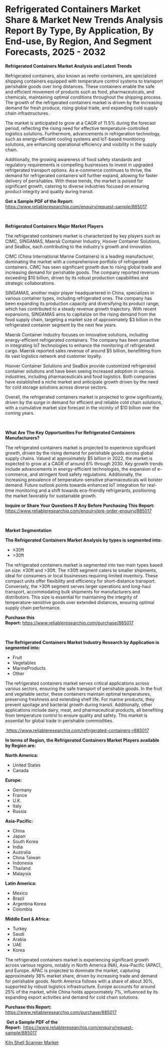 <p><h1>Refrigerated Containers Market Share & Market New Trends Analysis Report By Type, By Application, By End-use, By Region, And Segment Forecasts, 2025 - 2032</h1></p><p><strong>Refrigerated Containers Market Analysis and Latest Trends</strong></p>
<p><p>Refrigerated containers, also known as reefer containers, are specialized shipping containers equipped with temperature control systems to transport perishable goods over long distances. These containers enable the safe and efficient movement of products such as food, pharmaceuticals, and chemicals, maintaining optimal conditions throughout the shipping process. The growth of the refrigerated containers market is driven by the increasing demand for fresh produce, rising global trade, and expanding cold supply chain infrastructures.</p><p>The market is anticipated to grow at a CAGR of 11.5% during the forecast period, reflecting the rising need for effective temperature-controlled logistics solutions. Furthermore, advancements in refrigeration technology, such as energy-efficient cooling systems and IoT-based monitoring solutions, are enhancing operational efficiency and visibility in the supply chain. </p><p>Additionally, the growing awareness of food safety standards and regulatory requirements is compelling businesses to invest in upgraded refrigerated transport options. As e-commerce continues to thrive, the demand for refrigerated containers will further expand, allowing for faster delivery of perishables. With these trends, the market is poised for significant growth, catering to diverse industries focused on ensuring product integrity and quality during transit.</p></p>
<p><strong>Get a Sample PDF of the Report:&nbsp;</strong> <a href="https://www.reliableresearchiq.com/enquiry/request-sample/885017?utm_campaign=2267&utm_medium=2&utm_source=Github&utm_content=ia&utm_term=16022025&utm_id=refrigerated-containers">https://www.reliableresearchiq.com/enquiry/request-sample/885017</a></p>
<p>&nbsp;</p>
<p><strong>Refrigerated Containers Major Market Players</strong></p>
<p><p>The refrigerated containers market is characterized by key players such as CIMC, SINGAMAS, Maersk Container Industry, Hoover Container Solutions, and SeaBox, each contributing to the industry's growth and innovation.</p><p>CIMC (China International Marine Containers) is a leading manufacturer, dominating the market with a comprehensive portfolio of refrigerated containers. CIMC has seen significant growth due to rising global trade and increasing demand for perishable goods. The company reported revenues exceeding $10 billion, driven by its robust production capabilities and strategic collaborations.</p><p>SINGAMAS, another major player headquartered in China, specializes in various container types, including refrigerated ones. The company has been expanding its production capacity and diversifying its product range, which has contributed to a steady revenue growth trajectory. With recent expansions, SINGAMAS aims to capitalize on the rising demand from the food supply chain, targeting a market size of approximately $3 billion in the refrigerated container segment by the next few years.</p><p>Maersk Container Industry focuses on innovative solutions, including energy-efficient refrigerated containers. The company has been proactive in integrating IoT technologies to enhance the monitoring of refrigerated cargo. Maersk reported sales revenue of around $5 billion, benefitting from its vast logistics network and customer loyalty.</p><p>Hoover Container Solutions and SeaBox provide customized refrigerated container solutions and have been seeing increased adoption in various industries, including pharmaceuticals and food logistics. Both companies have established a niche market and anticipate growth driven by the need for cold storage solutions across diverse sectors.</p><p>Overall, the refrigerated containers market is projected to grow significantly, driven by the surge in demand for efficient and reliable cold chain solutions, with a cumulative market size forecast in the vicinity of $10 billion over the coming years.</p></p>
<p>&nbsp;</p>
<p><strong>What Are The Key Opportunities For Refrigerated Containers Manufacturers?</strong></p>
<p><p>The refrigerated containers market is projected to experience significant growth, driven by the rising demand for perishable goods across global supply chains. Valued at approximately $5 billion in 2022, the market is expected to grow at a CAGR of around 6% through 2030. Key growth trends include advancements in energy-efficient technologies, the expansion of e-commerce, and stringent food safety regulations. Additionally, the increasing prevalence of temperature-sensitive pharmaceuticals will bolster demand. Future outlook points towards enhanced IoT integration for real-time monitoring and a shift towards eco-friendly refrigerants, positioning the market favorably for sustainable growth.</p></p>
<p><strong>Inquire or Share Your Questions If Any Before Purchasing This Report:</strong> <a href="https://www.reliableresearchiq.com/enquiry/pre-order-enquiry/885017?utm_campaign=2267&utm_medium=2&utm_source=Github&utm_content=ia&utm_term=16022025&utm_id=refrigerated-containers">https://www.reliableresearchiq.com/enquiry/pre-order-enquiry/885017</a></p>
<p>&nbsp;</p>
<p><strong>Market Segmentation</strong></p>
<p><strong>The Refrigerated Containers Market Analysis by types is segmented into:</strong></p>
<p><ul><li>≤30ft</li><li>>30ft</li></ul></p>
<p><p>The refrigerated containers market is segmented into two main types based on size: ≤30ft and >30ft. The ≤30ft segment caters to smaller shipments, ideal for consumers or local businesses requiring limited inventory. These compact units offer flexibility and efficiency for short-distance transport. Conversely, the >30ft segment serves larger operations and long-haul transport, accommodating bulk shipments for manufacturers and distributors. This size is essential for maintaining the integrity of temperature-sensitive goods over extended distances, ensuring optimal supply chain performance.</p></p>
<p><strong>Purchase this Report:&nbsp;</strong><a href="https://www.reliableresearchiq.com/purchase/885017?utm_campaign=2267&utm_medium=2&utm_source=Github&utm_content=ia&utm_term=16022025&utm_id=refrigerated-containers">https://www.reliableresearchiq.com/purchase/885017</a></p>
<p>&nbsp;</p>
<p><strong>The Refrigerated Containers Market Industry Research by Application is segmented into:</strong></p>
<p><ul><li>Fruit</li><li>Vegetables</li><li>MarineProducts</li><li>Other</li></ul></p>
<p><p>The refrigerated containers market serves critical applications across various sectors, ensuring the safe transport of perishable goods. In the fruit and vegetable sector, these containers maintain optimal temperatures, preserving freshness and extending shelf life. For marine products, they prevent spoilage and bacterial growth during transit. Additionally, other applications include dairy, meat, and pharmaceutical products, all benefiting from temperature control to ensure quality and safety. This market is essential for global trade in perishable commodities.</p></p>
<p><a href="https://www.reliableresearchiq.com/refrigerated-containers-r885017?utm_campaign=2267&utm_medium=2&utm_source=Github&utm_content=ia&utm_term=16022025&utm_id=refrigerated-containers">&nbsp;https://www.reliableresearchiq.com/refrigerated-containers-r885017</a></p>
<p><strong>In terms of Region, the Refrigerated Containers Market Players available by Region are:</strong></p>
<p>
    <p> <strong> North America: </strong>
        <ul>
            <li>United States</li>
            <li>Canada</li>
        </ul>
        </p> 
    <p> <strong> Europe: </strong>
        <ul>
            <li>Germany</li>
            <li>France</li>
            <li>U.K.</li>
            <li>Italy</li>
            <li>Russia</li>
        </ul>
        </p> 
    <p> <strong> Asia-Pacific: </strong>
        <ul>
            <li>China</li>
            <li>Japan</li>
            <li>South Korea</li>
            <li>India</li>
            <li>Australia</li>
            <li>China Taiwan</li>
            <li>Indonesia</li>
            <li>Thailand</li>
            <li>Malaysia</li>
        </ul>
        </p> 
    <p> <strong> Latin America: </strong>
        <ul>
            <li>Mexico</li>
            <li>Brazil</li>
            <li>Argentina Korea</li>
            <li>Colombia</li>
        </ul>
        </p> 
    <p> <strong> Middle East & Africa: </strong>
        <ul>
            <li>Turkey</li>
            <li>Saudi</li>
            <li>Arabia</li>
            <li>UAE</li>
            <li>Korea</li>
        </ul>
    </p>
    </p>
<p><p>The refrigerated containers market is experiencing significant growth across various regions, notably in North America (NA), Asia-Pacific (APAC), and Europe. APAC is projected to dominate the market, capturing approximately 38% market share, driven by increasing trade and demand for perishable goods. North America follows with a share of about 30%, supported by robust logistics infrastructure. Europe accounts for around 25% of the market, while China holds approximately 7%, influenced by its expanding export activities and demand for cold chain solutions.</p></p>
<p><strong>Purchase this Report: </strong><a href="https://www.reliableresearchiq.com/purchase/885017?utm_campaign=2267&utm_medium=2&utm_source=Github&utm_content=ia&utm_term=16022025&utm_id=refrigerated-containers">https://www.reliableresearchiq.com/purchase/885017</a></p>
<p>&nbsp;<strong>Get a Sample PDF of the Report:&nbsp;&nbsp;</strong><a href="https://www.reliableresearchiq.com/enquiry/request-sample/885017?utm_campaign=2267&utm_medium=2&utm_source=Github&utm_content=ia&utm_term=16022025&utm_id=refrigerated-containers">https://www.reliableresearchiq.com/enquiry/request-sample/885017</a></p>
<p><strong></strong></p>
<p><p><a href="https://github.com/steidmindy199393/Market-Research-Report-List-1/blob/main/kiln-shell-scanner-market.md?utm_campaign=2267&utm_medium=2&utm_source=Github&utm_content=ia&utm_term=16022025&utm_id=refrigerated-containers">Kiln Shell Scanner Market</a></p></p>